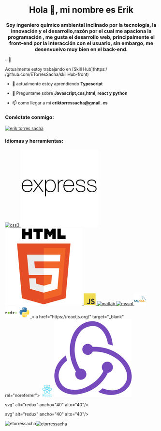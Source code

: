 <h1 align="center">Hola 👋, mi nombre es Erik</h1>
<h3 align="center">Soy ingeniero químico ambiental inclinado por la tecnología, la innovación y el desarrollo,razón por el cual me apaciona la programación , me gusta el desarrollo web, principalmente el front-end por la interacción con el usuario, sin embargo, me desenvuelvo muy bien en el back-end.</h3> - 🔭

Actualmente estoy trabajando en [Skill Hub](https:/ /github.com/ETorresSacha/skillHub-front)

- 🌱 actualmente estoy aprendiendo **Typescript**

- 💬 Preguntame sobre **Javascript,css,html, react y python**

- 📫 como llegar a mi **eriktorressacha@gmail. es**

<h3 align="left">Conéctate conmigo:</h3>
<p align="left">
<a href="https://linkedin.com/in/erik torres sacha" target="blank"><img align="center" src="https://raw.githubusercontent.com/rahuldkjain/github-profile -readme-generator/master/src/images/icons/Social/linked-in-alt.svg" alt="erik torres sacha" height="30" width="40" /></a>
</p>

<h3 align="left">Idiomas y herramientas:</h3>
<p align="left"> <a href="https://www.w3schools.com/css/" target="_blank" rel="noreferrer"> <img src="https://raw.githubusercontent. com/devicons/devicon/master/icons/css3/css3-original-wordmark.svg" alt="css3" width="40" height="40"/> </a> <a href="https:// expressjs.com" target="_blank" rel="noreferrer"> <img src="https://raw.githubusercontent.com/devicons/devicon/master/icons/express/express-original-wordmark.svg" alt= "express" ancho="40" alto="40"/> </a> <a href="https://www.w3.org/html/" target="_blank" rel="noreferrer"> <img src="https://raw.githubusercontent.com/devicons/devicon/master/icons/html5/html5-original-wordmark.svg" alt ="html5" ancho="40" alto="40"/> </a> <a href="https://developer.mozilla.org/en-US/docs/Web/JavaScript" target="_blank" rel="noreferrer"> <img src="https://raw.githubusercontent.com/devicons/devicon/master/icons/javascript/javascript-original.svg" alt="javascript" width="40" height=" 40"/> </a> <a href="https://www.mathworks.com/" target="_blank" rel="noreferrer"> <img src="https://upload.wikimedia.org/wikipedia/commons/2/21/Matlab_Logo.png" alt="matlab" width="40" height="40"/> </a> <a href="https://www.microsoft.com/ en-us/sql-server" target="_blank" rel="noreferrer"> <img src="https://www.svgrepo.com/show/303229/microsoft-sql-server-logo.svg" alt= "mssql" ancho="40" alto="40"/> </a> <a href="https://www.mysql.com/" target="_blank" rel="noreferrer"> <img src= "https://raw.githubusercontent.com/devicons/devicon/master/icons/mysql/mysql-original-wordmark.svg" alt="mysql" width="40" height="40"/> </a> <ahref="https://nodejs.org" target="_blank" rel="noreferrer"> <img src="https://raw.githubusercontent.com/devicons/devicon/master/icons/nodejs/nodejs-original-wordmark.svg" alt="nodejs" width="40" height="40"/> </a> <a href="https://www.python.org" target="_blank" rel="noreferrer"> <img src ="https://raw.githubusercontent.com/devicons/devicon/master/icons/python/python-original.svg" alt="python" width="40" height="40"/> </a> < a href="https://reactjs.org/" target="_blank" rel="noreferrer"> <img src="https://raw.githubusercontent.com/devicons/devicon/master/icons/react/react-original-wordmark.svg" alt="react" width="40" height="40"/> </a> <a href="https:// redux.js.org" target="_blank" rel="noreferrer"> <img src="https://raw.githubusercontent.com/devicons/devicon/master/icons/redux/redux-original.svg" alt= "redux" ancho="40" alto="40"/> </a> </p>svg" alt="redux" ancho="40" alto="40"/> </a> </p>svg" alt="redux" ancho="40" alto="40"/> </a> </p>

<p><img align="left" src="https://github-readme-stats.vercel.app/api/top-langs?username=etorressacha&show_icons=true&locale=en&layout=compact" alt="etorressacha" /> </p>

<p> <img align="center" src="https://github-readme-stats.vercel.app/api?username=etorressacha&show_icons=true&locale=en" alt="etorressacha" /> </p>
